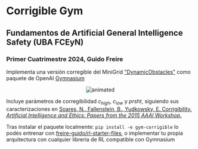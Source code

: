 # Corrigible Gym
## Fundamentos de Artificial General Intelligence Safety (UBA FCEyN)
### Primer Cuatrimestre 2024, Guido Freire

Implementa una versión corregible del MiniGrid ["DynamicObstacles"](https://github.com/Farama-Foundation/Minigrid/blob/master/minigrid/envs/dynamicobstacles.py) como paquete de OpenAI [Gymnasium](https://gymnasium.farama.org/)

<p align="center">
  <img src="https://i.imgur.com/icvwVjP.gif" alt="animated" />
</p>

Incluye parámetros de corregibilidad $c_{high}$, $c_{low}$ y $prsht$, siguiendo sus caracterizaciones en [Soares, N., Fallenstein, B., Yudkowsky, E. Corrigibility. *Artificial Intelligence and Ethics: Papers from the 2015 AAAI Workshop*.](https://cdn.aaai.org/ocs/ws/ws0067/10124-45900-1-PB.pdf)

Tras instalar el paquete localmente:
```pip install -e gym-corrigible``` lo podés entrenar con [freire-guido/rl-starter-files](https://github.com/freire-guido/rl-starter-files), o implementar tu propia arquitectura con cualquier libreria de RL compatible con Gymnasium
